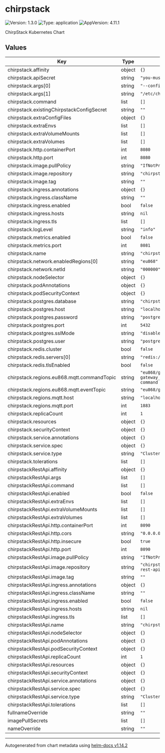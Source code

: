 # chirpstack

![Version: 1.3.0](https://img.shields.io/badge/Version-1.3.0-informational?style=flat-square) ![Type: application](https://img.shields.io/badge/Type-application-informational?style=flat-square) ![AppVersion: 4.11.1](https://img.shields.io/badge/AppVersion-4.11.1-informational?style=flat-square)

ChirpStack Kubernetes Chart

## Values

| Key                                        | Type   | Default                                                  | Description |
|--------------------------------------------|--------| -------------------------------------------------------- | ----------- |
| chirpstack.affinity                        | object | `{}`                                                     |             |
| chirpstack.apiSecret                       | string | `"you-must-replace-me"`                                  |             |
| chirpstack.args\[0\]                       | string | `"--config"`                                             |             |
| chirpstack.args\[1\]                       | string | `"/etc/chirpstack"`                                      |             |
| chirpstack.command                         | list   | `[]`                                                     |             |
| chirpstack.existingChirpstackConfigSecret  | string | `""`                                                     |             |
| chirpstack.extraConfigFiles                | object | `{}`                                                     |             |
| chirpstack.extraEnvs                       | list   | `[]`                                                     |             |
| chirpstack.extraVolumeMounts               | list   | `[]`                                                     |             |
| chirpstack.extraVolumes                    | list   | `[]`                                                     |             |
| chirpstack.http.containerPort              | int    | `8080`                                                   |             |
| chirpstack.http.port                       | int    | `8080`                                                   |             |
| chirpstack.image.pullPolicy                | string | `"IfNotPresent"`                                         |             |
| chirpstack.image.repository                | string | `"chirpstack/chirpstack"`                                |             |
| chirpstack.image.tag                       | string | `""`                                                     |             |
| chirpstack.ingress.annotations             | object | `{}`                                                     |             |
| chirpstack.ingress.className               | string | `""`                                                     |             |
| chirpstack.ingress.enabled                 | bool   | `false`                                                  |             |
| chirpstack.ingress.hosts                   | string | `nil`                                                    |             |
| chirpstack.ingress.tls                     | list   | `[]`                                                     |             |
| chirpstack.logLevel                        | string | `"info"`                                                 |             |
| chirpstack.metrics.enabled                 | bool   | `false`                                                  |             |
| chirpstack.metrics.port                    | int    | `8081`                                                   |             |
| chirpstack.name                            | string | `"chirpstack"`                                           |             |
| chirpstack.network.enabledRegions\[0\]     | string | `"eu868"`                                                |             |
| chirpstack.network.netId                   | string | `"000000"`                                               |             |
| chirpstack.nodeSelector                    | object | `{}`                                                     |             |
| chirpstack.podAnnotations                  | object | `{}`                                                     |             |
| chirpstack.podSecurityContext              | object | `{}`                                                     |             |
| chirpstack.postgres.database               | string | `"chirpstack"`                                           |             |
| chirpstack.postgres.host                   | string | `"localhost"`                                            |             |
| chirpstack.postgres.password               | string | `"postgres"`                                             |             |
| chirpstack.postgres.port                   | int    | `5432`                                                   |             |
| chirpstack.postgres.sslMode                | string | `"disable"`                                              |             |
| chirpstack.postgres.user                   | string | `"postgres"`                                             |             |
| chirpstack.redis.cluster                   | bool   | `false`                                                  |             |
| chirpstack.redis.servers\[0\]              | string | `"redis://localhost/"`                                   |             |
| chirpstack.redis.tlsEnabled                | bool   | `false`                                                  |             |
| chirpstack.regions.eu868.mqtt.commandTopic | string | `"eu868/gateway/{{ gateway_id }}/command/{{ command }}"` |             |
| chirpstack.regions.eu868.mqtt.eventTopic   | string | `"eu868/gateway/+/event/+"`                              |             |
| chirpstack.regions.mqtt.host               | string | `"localhost"`                                            |             |
| chirpstack.regions.mqtt.port               | int    | `1883`                                                   |             |
| chirpstack.replicaCount                    | int    | `1`                                                      |             |
| chirpstack.resources                       | object | `{}`                                                     |             |
| chirpstack.securityContext                 | object | `{}`                                                     |             |
| chirpstack.service.annotations             | object | `{}`                                                     |             |
| chirpstack.service.spec                    | object | `{}`                                                     |             |
| chirpstack.service.type                    | string | `"ClusterIP"`                                            |             |
| chirpstack.tolerations                     | list   | `[]`                                                     |             |
| chirpstackRestApi.affinity                 | object | `{}`                                                     |             |
| chirpstackRestApi.args                     | list   | `[]`                                                     |             |
| chirpstackRestApi.command                  | list   | `[]`                                                     |             |
| chirpstackRestApi.enabled                  | bool   | `false`                                                  |             |
| chirpstackRestApi.extraEnvs                | list   | `[]`                                                     |             |
| chirpstackRestApi.extraVolumeMounts        | list   | `[]`                                                     |             |
| chirpstackRestApi.extraVolumes             | list   | `[]`                                                     |             |
| chirpstackRestApi.http.containerPort       | int    | `8090`                                                   |             |
| chirpstackRestApi.http.cors                | string | `"0.0.0.0"`                                              |             |
| chirpstackRestApi.http.insecure            | bool   | `true`                                                   |             |
| chirpstackRestApi.http.port                | int    | `8090`                                                   |             |
| chirpstackRestApi.image.pullPolicy         | string | `"IfNotPresent"`                                         |             |
| chirpstackRestApi.image.repository         | string | `"chirpstack/chirpstack-rest-api"`                       |             |
| chirpstackRestApi.image.tag                | string | `""`                                                     |             |
| chirpstackRestApi.ingress.annotations      | object | `{}`                                                     |             |
| chirpstackRestApi.ingress.className        | string | `""`                                                     |             |
| chirpstackRestApi.ingress.enabled          | bool   | `false`                                                  |             |
| chirpstackRestApi.ingress.hosts            | string | `nil`                                                    |             |
| chirpstackRestApi.ingress.tls              | list   | `[]`                                                     |             |
| chirpstackRestApi.name                     | string | `"chirpstack-rest-api"`                                  |             |
| chirpstackRestApi.nodeSelector             | object | `{}`                                                     |             |
| chirpstackRestApi.podAnnotations           | object | `{}`                                                     |             |
| chirpstackRestApi.podSecurityContext       | object | `{}`                                                     |             |
| chirpstackRestApi.replicaCount             | int    | `1`                                                      |             |
| chirpstackRestApi.resources                | object | `{}`                                                     |             |
| chirpstackRestApi.securityContext          | object | `{}`                                                     |             |
| chirpstackRestApi.service.annotations      | object | `{}`                                                     |             |
| chirpstackRestApi.service.spec             | object | `{}`                                                     |             |
| chirpstackRestApi.service.type             | string | `"ClusterIP"`                                            |             |
| chirpstackRestApi.tolerations              | list   | `[]`                                                     |             |
| fullnameOverride                           | string | `""`                                                     |             |
| imagePullSecrets                           | list   | `[]`                                                     |             |
| nameOverride                               | string | `""`                                                     |             |

______________________________________________________________________

Autogenerated from chart metadata using [helm-docs v1.14.2](https://github.com/norwoodj/helm-docs/releases/v1.14.2)

